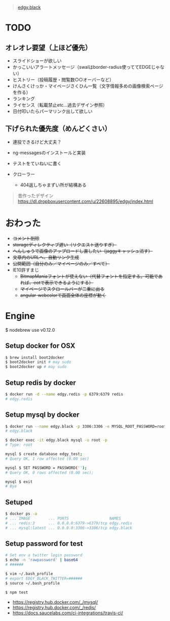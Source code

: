 > [edgy.black](http://edgy.black/)

# TODO
## オレオレ要望（上ほど優先）

* スライドショーが欲しい
* かっこいいアラートメッセージ（swalはborder-radius使っててEDGEじゃない）
* ヒストリー（投稿履歴・閲覧数○○オーバーなど）
* けんさくけっか・マイページさくひん一覧（文字情報多めの画像検索ページを作る）
* ランキング
* ライセンス（転載禁止etc…過去デザイン参照）
* 日付叩いたらパーマリンク出して欲しい

## 下げられた優先度（めんどくさい）
* 連投できるけど大丈夫？

* ng-messagesのインストールと実装
* テストをていねいに書く
* クローラー
  * 404返しちゃまずい所が結構ある

> 昔作ったデザイン
> https://dl.dropboxusercontent.com/u/22608895/edgy/index.html

# おわった
* <del>コメント削除</del>
* <del>storageディレクティブ遅い（リクエスト送りすぎ）</del>
* <del>へんしゅうで画像のアップロードし直したい（jaggyキャッシュ消す）</del>
* <del>文章内のURLへ、自動リンク生成</del>
* <del>公開範囲（自分のみ／マイページのみ／すべて）</del>
* IE10許すまじ
  * <del>BitmapManiaフォントが使えない（代替フォントを指定する。可能であれば、eotで表示できるようにする）</del>
  * <del>マイページでスクロールバーが二重に出る</del>
  * <del>angular-webcolorで画面全体の座標が動く</del>

# Engine
$ nodebrew use v0.12.0

## Setup docker for OSX
```bash
$ brew install boot2docker
$ boot2docker init # may sudo
$ boot2docker up # may sudo
```

## Setup redis by docker
```bash
$ docker run -d --name edgy.redis -p 6379:6379 redis
# edgy.redis
```

## Setup mysql by docker
```bash
$ docker run --name edgy.black -p 3306:3306 -e MYSQL_ROOT_PASSWORD=root -d mysql
# edgy.black

$ docker exec -it edgy.black mysql -u root -p
# Type: root

mysql $ create database edgy_test;
# Query OK, 1 row affected (0.00 sec)

mysql $ SET PASSWORD = PASSWORD('');
# Query OK, 0 rows affected (0.00 sec);

mysql $ exit
# Bye
```

## Setuped
```bash
$ docker ps -a
# ... IMAGE        ... PORTS                  NAMES
# ... redis:3      ... 0.0.0.0:6379->6379/tcp edgy.redis
# ... mysql:latest ... 0.0.0.0:3306->3306/tcp edgy.black
```

## Setup password for test
```bash
# Set env a twitter login password
$ echo -n 'rawpassword' | base64
# ######

$ vim ~/.bash_profile
# export EDGY_BLACK_TWITTER=######
$ source ~/.bash_profile

$ npm test
```

>
  * https://registry.hub.docker.com/_/mysql/
  * https://registry.hub.docker.com/_/redis/
  * https://docs.saucelabs.com/ci-integrations/travis-ci/
